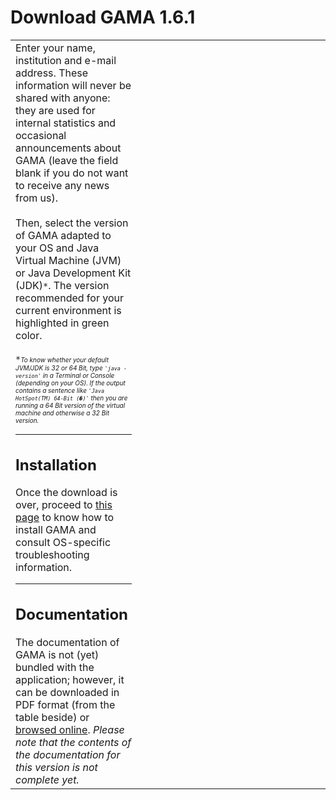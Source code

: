 # Download GAMA 1.6.1



<table width='100%'>
<tr>
<td width='40%' valign='top'>
Enter your name, institution and e-mail address. These information will never be shared with anyone: they are used for internal statistics and occasional announcements about GAMA (leave the field blank if you do not want to receive any news from us).<br>
<br>
Then, select the version of GAMA adapted to your OS and Java Virtual Machine (JVM) or Java Development Kit (JDK)<code>*</code>. The version recommended for your current environment is highlighted in green color.<br>
<br>
<code>*</code><font size='1'><i>To know whether your default JVM/JDK is 32 or 64 Bit, type <code>'java -version'</code> in a Terminal or Console (depending on your OS). If the output contains a sentence like <code>'Java HotSpot(TM) 64-Bit (�)'</code> then you are running a 64 Bit version of the virtual machine and otherwise a 32 Bit version.</i></font>

<hr />
<h2>Installation</h2>
Once the download is over, proceed to <a href='G__Installation'>this page</a> to know how to install GAMA and consult OS-specific troubleshooting information.<br>

<hr />
<h2>Documentation</h2>
The documentation of GAMA is not (yet) bundled with the application; however, it can be downloaded in PDF format (from the table beside) or <a href='G__Overview'>browsed online</a>. <i>Please note that the contents of the  documentation for this version is not complete yet.</i>
</td>
<td valign='top'>
<wiki:gadget url="gadgets/download_gadget_with_form.xml" border=0 width="100%" height="500"/><br>
</td>
</tr></table>